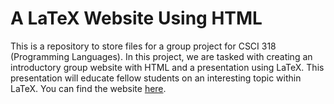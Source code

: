 # A LaTeX Website Using HTML
This is a repository to store files for a group project for CSCI 318 (Programming Languages).
In this project, we are tasked with creating an introductory group website with HTML and a presentation using LaTeX.
This presentation will educate fellow students on an interesting topic within LaTeX.
You can find the website [here](https://sites.google.com/nyit.edu/ljaco-latex/home).
